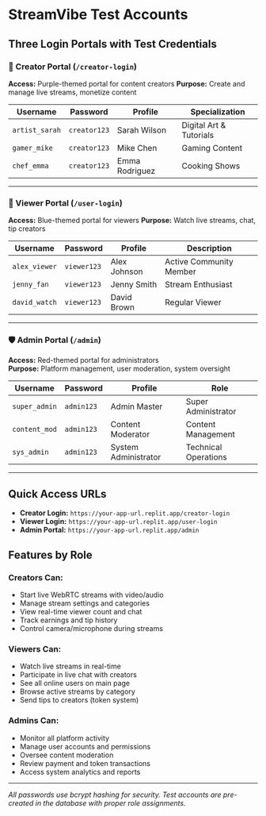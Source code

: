 # StreamVibe Test Accounts

## Three Login Portals with Test Credentials

### 🎨 Creator Portal (`/creator-login`)
**Access:** Purple-themed portal for content creators
**Purpose:** Create and manage live streams, monetize content

| Username | Password | Profile | Specialization |
|----------|----------|---------|----------------|
| `artist_sarah` | `creator123` | Sarah Wilson | Digital Art & Tutorials |
| `gamer_mike` | `creator123` | Mike Chen | Gaming Content |
| `chef_emma` | `creator123` | Emma Rodriguez | Cooking Shows |

---

### 👥 Viewer Portal (`/user-login`) 
**Access:** Blue-themed portal for viewers
**Purpose:** Watch live streams, chat, tip creators

| Username | Password | Profile | Description |
|----------|----------|---------|-------------|
| `alex_viewer` | `viewer123` | Alex Johnson | Active Community Member |
| `jenny_fan` | `viewer123` | Jenny Smith | Stream Enthusiast |
| `david_watch` | `viewer123` | David Brown | Regular Viewer |

---

### 🛡️ Admin Portal (`/admin`)
**Access:** Red-themed portal for administrators  
**Purpose:** Platform management, user moderation, system oversight

| Username | Password | Profile | Role |
|----------|----------|---------|------|
| `super_admin` | `admin123` | Admin Master | Super Administrator |
| `content_mod` | `admin123` | Content Moderator | Content Management |
| `sys_admin` | `admin123` | System Administrator | Technical Operations |

---

## Quick Access URLs

- **Creator Login:** `https://your-app-url.replit.app/creator-login`
- **Viewer Login:** `https://your-app-url.replit.app/user-login`  
- **Admin Portal:** `https://your-app-url.replit.app/admin`

## Features by Role

### Creators Can:
- Start live WebRTC streams with video/audio
- Manage stream settings and categories
- View real-time viewer count and chat
- Track earnings and tip history
- Control camera/microphone during streams

### Viewers Can:
- Watch live streams in real-time
- Participate in live chat with creators
- See all online users on main page
- Browse active streams by category
- Send tips to creators (token system)

### Admins Can:
- Monitor all platform activity
- Manage user accounts and permissions
- Oversee content moderation
- Review payment and token transactions
- Access system analytics and reports

---

*All passwords use bcrypt hashing for security. Test accounts are pre-created in the database with proper role assignments.*
